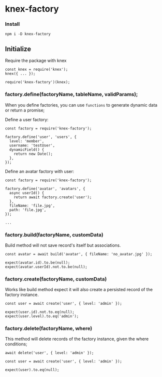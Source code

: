 # knex-factory

### Install
`npm i -D knex-factory`

## Initialize

Require the package with knex

```
const knex = require('knex');
knex({ ... });

require('knex-factory')(knex);
```

### factory.define(factoryName, tableName, validParams);
When you define factories, you can use `functions` to generate dynamic data or return a promise;



Define a user factory:

```
const factory = require('knex-factory');

factory.define('user', 'users', {
  level: 'member',
  username: 'testUser',
  dynamicField() {
    return new Date();
  },
});
```

Define an avatar factory with user:
```
const factory = require('knex-factory');

factory.define('avatar', 'avatars', {
  async userId() {
    return await factory.create('user');
  },
  fileName: 'file.jpg',
  path: 'file.jpg',
});

...
```

### factory.build(factoryName, customData)
Build method will not save record's itself but associations.

```
const avatar = await build('avatar', { fileName: 'no_avatar.jpg' });

expect(avatar.id).to.be(null);
expect(avatar.userId).not.to.be(null);
```


### factory.create(factoryName, customData)
Works like build method expect it will also create a persisted record of the factory instance.
```
const user = await create('user', { level: 'admin' });

expect(user.id).not.to.eq(null);
expect(user.level).to.eq('admin');
```

### factory.delete(factoryName, where)
This method will delete records of the factory instance, given the where conditions;
```
await delete('user', { level: 'admin' });

const user = await create('user', { level: 'admin' });

expect(user).to.eq(null);
```
